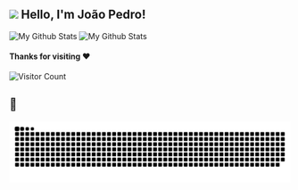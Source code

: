 ## <img src="https://raw.githubusercontent.com/alexnaiman/alexnaiman/master/resources/welcomeglitch.gif" width="50px" /> Hello, I'm João Pedro!

<div>
    <img height="180em" src="https://github-readme-stats.vercel.app/api?username=jpedroreiss&&show_icons=true&theme=radical&count_private=true&include_all_commits=true" alt="My Github Stats">
    <img height="180em" src="https://github-readme-stats.vercel.app/api/top-langs/?username=jpedroreiss&layout=compact&theme=radical" alt="My Github Stats">

</div>
 
 #### Thanks for visiting :heart:
   ![Visitor Count](https://profile-counter.glitch.me/{jpedroreiss}/count.svg) 
  
## :snake: 
 <img src="https://raw.githubusercontent.com/Platane/snk/output/github-contribution-grid-snake.svg"/>  



